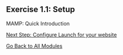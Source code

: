 ## Exercise 1.1: Setup

MAMP: Quick Introduction

[Next Step: Configure Launch for your website](https://git.corp.adobe.com/daudert/aam-bootcamp/blob/master/launch/README.md)

[Go Back to All Modules](https://git.corp.adobe.com/daudert/aam-bootcamp)




